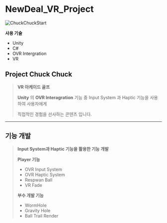 NewDeal_VR_Project
===
![ChuckChuckStart](https://github.com/user-attachments/assets/e445d744-2e24-487b-8cb6-89b2c20839dc)

**사용 기술**

- Unity
- C#
- OVR Intergration
- VR

## Project Chuck Chuck

> **VR 아케이드 골프**
>
> **Unity** 의 **OVR Interagration** 기능 중 Input System 과 Haptic 기능을 사용하여 사용자에게
>
> 직접적인 경험을 선사하는 콘텐츠 입니다.

---

## 기능 개발

> **Input System과 Haptic 기능을 활용한 기능 개발**
>
> **Player 기능**
>- OVR Input System
>- OVR Haptic System
>- Respwan Ball
>- VR Fade
>  
>**부수 개발 기능**
>- WormHole
>- Gravity Hole
>- Ball Trail Render

